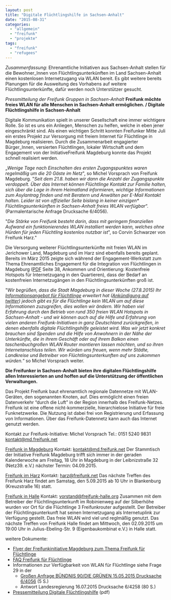 ```yaml
---
layout: post
title: "Digitale Flüchtlingshilfe in Sachsen-Anhalt"
date: "2015-08-31"
categories: 
  - "allgemein"
  - "freifunk"
  - "projekte"
tags: 
  - "freifunk"
  - "refugees"
---
```


_Zusammenfassung_: Ehrenamtliche Initiativen aus Sachsen-Anhalt stellen für die Bewohner\_Innen von Flüchtlingsunterkünften im Land Sachsen-Anhalt einen kostenlosen Internetzugang via WLAN bereit. Es gibt weitere bereits Planungen für die Ausweitung des Vorhabens auf weitere Flüchtlingsunterkünfte, dafür werden noch Unterstützer gesucht.

_Pressmitteilung der Freifunk Gruppen in Sachsen-Anhalt_ **Freifunk möchte freies WLAN für alle Menschen in Sachsen-Anhalt ermöglichen. / Digitale Flüchtlingshilfe in Sachsen-Anhalt**

Digitale Kommunikation spielt in unserer Gesellschaft eine immer wichtigere Rolle. So ist es uns ein Anliegen, Menschen zu helfen, welche in eben jener eingeschränkt sind. Als einen wichtigen Schritt konnten Freifunker Mitte Juli ein erstes Projekt zur Versorgung mit freiem Internet für Flüchtlinge in Magdeburg realisieren. Durch die Zusammenarbeit engagierter Bürger\_Innen, versierten Flüchtlingen, lokaler Wirtschaft und dem Engagement von der InitiativeFreifunk Magdeburg konnte das Projekt schnell realisiert werden.

„_Wenige Tage nach Einschalten des ersten Zugangspunktes waren regelmäßig um die 20 Gäste im Netz_", so Michel Vorsprach von Freifunk Magdeburg. "_Seit dem 21.8. haben wir dann die Anzahl der Zugangspunkte verdoppelt. Über das Internet können Flüchtlinge Kontakt zur Familie halten, sich über die Lage in ihrem Heimatland informieren, wichtige Informationen zum Asylantrag finden und mit Beratern und Anwälten per E-Mail Kontakt halten. Leider ist von offizieller Seite bislang in keiner einzigen\* Flüchtlingsunterkünften in Sachsen-Anhalt freies WLAN verfügbar_“.(Parmalentarische Anfrage Drucksache 6/4056).

"_Die Stärke von Freifunk besteht darin, dass mit geringem finanziellen Aufwand ein funktionierendes WLAN installiert werden kann, welches ohne Hürden für jeden Flüchtling kostenlos nutzbar ist_", so Corvin Schwarzer von Freifunk Harz."

Die Versorgung weiterer Flüchtlingsunterkünfte mit freien WLAN im Jerichower Land, Magdeburg und im Harz sind ebenfalls bereits geplant. Bereits im März 2015 zeigte sich während der Engagement-Werkstatt zum Thema Ehrenamtliches Engagement für die Integration von Flüchtlingen in Magdeburg ([PDF](http://www.integriert-in-sachsen-anhalt.de/willkommen-in-sachsen-anhalt/ehrenamtliches-engagement-fuer-fluechtlinge/) Seite 38, Ankommen und Orientierung: Kostenfreie Hotspots für Internetzugang in den Quartieren), dass der Bedarf an kostenfreien Internetzugängen in den Flüchtlingsunterkünften groß ist.

"_Wir begrüßen, dass die Stadt Magdeburg in dieser Woche (27.8.2015) Ihr [Informationsangebot für Flüchtlinge](http://www.magdeburg.de/flüchtlinge) erweitert hat ([Ankündigung auf twitter](https://twitter.com/Ottostadt/status/636868303290560513)) jedoch gibt es für die Flüchtlinge kein WLAN um auf diese Informationen zuzugreifen, dies wollen wir ändern. Wir haben viel Erfahrung durch den Betrieb von rund 350 freien WLAN Hotspots in Sachsen-Anhalt - und wir können auch auf die Hilfe und Erfahrung von vielen anderen Freifunk-Initiativen in ganz Deutschland zurückgreifen, in denen ebenfalls digitale Flüchtlingshilfe geleistet wird. Was wir jetzt konkret brauchen sind Spenden und die Hilfe von Anwohnern in der Nähe der Unterkünfte, die in ihrem Geschäft oder auf ihrem Balkon einen taschenbuchgroßen WLAN Router montieren lassen möchten, und so ihren Internetanschluss teilen. Wir würden uns freuen, wenn mehr Städte, Landkreise und Betreiber von Flüchtlingsunterkunften auf uns zukommen würden._“ so Michel Vorsprach weiter.

**Die Freifunker in Sachsen-Anhalt bieten ihre digitalen Flüchtlingshilfe allen Interessierten an und hoffen auf die Unterstützung der öffentlichen Verwaltungen.**

Das Projekt Freifunk baut ehrenamtlich regionale Datennetze mit WLAN-Geräten, den sogenannten Knoten, auf. Dies ermöglicht einen freien Datenverkehr “durch die Luft” in der Region innerhalb des Freifunk-Netzes. Freifunk ist eine offene nicht-kommerzielle, hierarchielose Initiative für freie Funknetzwerke. Die Nutzung ist dabei frei von Registrierung und Erfassung von Informationen. Über das Freifunk-Datennetz kann auch das Internet genutzt werden.

Kontakt zur Freifunk-Initiative: Michel Vorsprach Tel.: 0151 5240 9831 kontakt@md.freifunk.net

[Freifunk in Magdeburg](http://md.freifunk.net) Kontakt: kontakt@md.freifunk.net Der Stammtisch der Initiative Freifunk Magdeburg trifft sich immer in der geraden Kalenderwoche am Freitag, 18 Uhr in Magdeburg in der Leibnizstraße 32 (Netz39. e.V.) nächster Termin: 04.09.2015.

[Freifunk im Harz](http://harz.freifunk.net) Kontakt: harz@freifunk.net Das nächste Treffen des Freifunk Harz findet am Samstag, den 5.09.2015 ab 10 Uhr in Blankenburg (Kreuzstraße 16) statt.

[Freifunk in Halle](http://freifunk-halle.org) Kontakt: vorstand@freifunk-halle.org Zusammen mit dem Betreiber der Flüchtlingsunterkunft im Robinienweg auf der Silberhöhe wurden vor Ort für die Flüchtlinge 3 Freifunkrouter aufgestellt. Der Betreiber der Flüchtlingsunterkunft hat seinen Internetzugang als Internetuplink zur Verfügung gestellt. Das freie WLAN wird viel und reglmäßig genutzt. Das nächste Treffen von Freifunk Halle findet am Mittwoch, den 02.09.2015 um 19:00 Uhr in Julius-Ebeling-Str. 9 (Eigenbaukombinat e.V.) in Halle statt.

weitere Dokumente:

- [Flyer der Freifunkinitiative Magdeburg zum Thema Freifunk für Flüchtlinge](https://github.com/FreifunkMD/pr/blob/master/flyer-regugees/flyer_refugees.pdf)
- [FAQ Freifunk für Flüchtlinge](https://wiki.md.freifunk.net/Projekte/Fluechtlinge)
- Informationen zur Verfügbarkeit von WLAN für Flüchtlinge siehe Frage 29 in der
    - [Großen Anfrage BÜNDNIS 90/DIE GRÜNEN 15.05.2015 Drucksache 6/4056](http://padoka.landtag.sachsen-anhalt.de/starweb/PADOKA/servlet.starweb?path=PADOKA/LISSH.web&EinfacheSuche=yes&simpleS1=6/4056&simplesearch=%28%28%28%28fastw%2cdarts%2c1des2%2curhsup%2curpsup%2cdurpsup%3d%28%28%226%22+and+%224056%22%29%29+OR++%28FASTDAT%3d4056+06+00%29%29%29+NOT+TYP%3dPSEUDOVORGANG%29+NOT+%281SPER%2cSPER%3d%3f%2a%29%29+AND+WP%3d6&simpleS4=6.%20(seit%2019.04.2011)) (5 S.)
    - Antwort Landesregierung 16.07.2015 Drucksache 6/4258 (80 S.)
- [Pressemitteilung Digitale Flüchtlingshilfe](http://md.freifunk.net/wp-content/uploads/2015/08/pm-ff-digitale-fluechtlingshilfe.pdf) (pdf)
